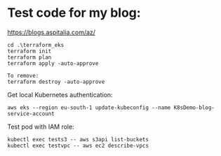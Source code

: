 # Test code for my blog:
https://blogs.aspitalia.com/az/

```
cd .\terraform_eks
terraform init
terraform plan
terraform apply -auto-approve

To remove:
terraform destroy -auto-approve
```

Get local Kubernetes authentication:
```
aws eks --region eu-south-1 update-kubeconfig --name K8sDemo-blog-service-account
```

Test pod with IAM role:
```
kubectl exec tests3 -- aws s3api list-buckets
kubectl exec testvpc -- aws ec2 describe-vpcs
```
